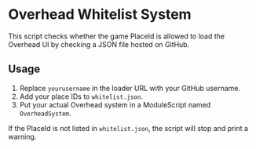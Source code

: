 # Overhead Whitelist System

This script checks whether the game PlaceId is allowed to load the Overhead UI by checking a JSON file hosted on GitHub.

## Usage
1. Replace `yourusername` in the loader URL with your GitHub username.
2. Add your place IDs to `whitelist.json`.
3. Put your actual Overhead system in a ModuleScript named `OverheadSystem`.

If the PlaceId is not listed in `whitelist.json`, the script will stop and print a warning.
